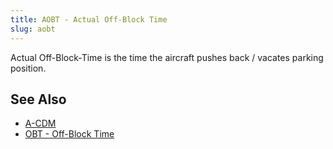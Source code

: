 ```yaml
---
title: AOBT - Actual Off-Block Time
slug: aobt
---
```


Actual Off-Block-Time is the time the aircraft pushes back / vacates parking position.


## See Also

* [A-CDM](a-cdm.md)
* [OBT - Off-Block Time](obt.md)
